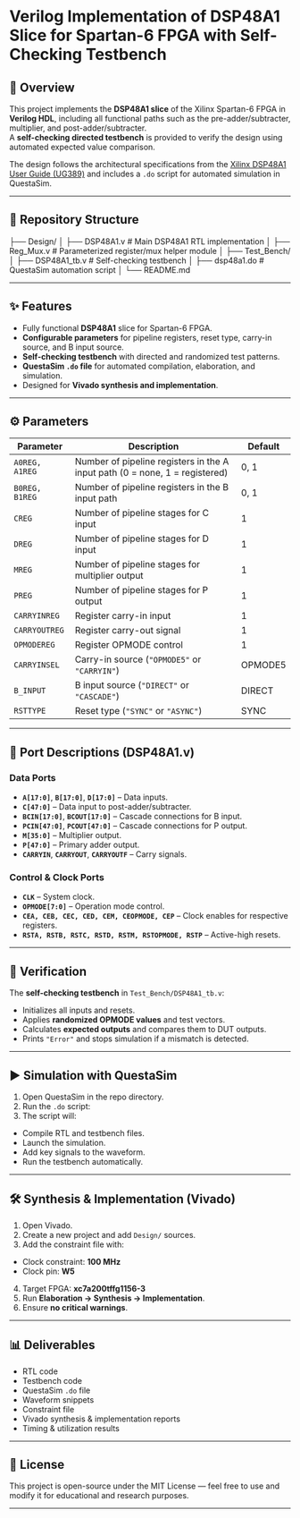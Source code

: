 # Verilog Implementation of DSP48A1 Slice for Spartan-6 FPGA with Self-Checking Testbench

## 📌 Overview
This project implements the **DSP48A1 slice** of the Xilinx Spartan-6 FPGA in **Verilog HDL**, including all functional paths such as the pre-adder/subtracter, multiplier, and post-adder/subtracter.  
A **self-checking directed testbench** is provided to verify the design using automated expected value comparison.

The design follows the architectural specifications from the [Xilinx DSP48A1 User Guide (UG389)](https://www.xilinx.com/support/documentation/user_guides/ug389.pdf) and includes a `.do` script for automated simulation in QuestaSim.

---

## 📂 Repository Structure
├── Design/
│ ├── DSP48A1.v # Main DSP48A1 RTL implementation
│ ├── Reg_Mux.v # Parameterized register/mux helper module
│
├── Test_Bench/
│ ├── DSP48A1_tb.v # Self-checking testbench
│ ├── dsp48a1.do # QuestaSim automation script
│
└── README.md

---

## ✨ Features
- Fully functional **DSP48A1** slice for Spartan-6 FPGA.
- **Configurable parameters** for pipeline registers, reset type, carry-in source, and B input source.
- **Self-checking testbench** with directed and randomized test patterns.
- **QuestaSim `.do` file** for automated compilation, elaboration, and simulation.
- Designed for **Vivado synthesis and implementation**.

---

## ⚙️ Parameters
| Parameter      | Description                                                                 | Default |
|----------------|-----------------------------------------------------------------------------|---------|
| `A0REG, A1REG` | Number of pipeline registers in the A input path (0 = none, 1 = registered) | 0, 1    |
| `B0REG, B1REG` | Number of pipeline registers in the B input path                           | 0, 1    |
| `CREG`         | Number of pipeline stages for C input                                      | 1       |
| `DREG`         | Number of pipeline stages for D input                                      | 1       |
| `MREG`         | Number of pipeline stages for multiplier output                            | 1       |
| `PREG`         | Number of pipeline stages for P output                                     | 1       |
| `CARRYINREG`   | Register carry-in input                                                     | 1       |
| `CARRYOUTREG`  | Register carry-out signal                                                   | 1       |
| `OPMODEREG`    | Register OPMODE control                                                     | 1       |
| `CARRYINSEL`   | Carry-in source (`"OPMODE5"` or `"CARRYIN"`)                               | OPMODE5 |
| `B_INPUT`      | B input source (`"DIRECT"` or `"CASCADE"`)                                 | DIRECT  |
| `RSTTYPE`      | Reset type (`"SYNC"` or `"ASYNC"`)                                         | SYNC    |

---

## 🔌 Port Descriptions (DSP48A1.v)
### Data Ports
- **`A[17:0]`**, **`B[17:0]`**, **`D[17:0]`** – Data inputs.
- **`C[47:0]`** – Data input to post-adder/subtracter.
- **`BCIN[17:0]`**, **`BCOUT[17:0]`** – Cascade connections for B input.
- **`PCIN[47:0]`**, **`PCOUT[47:0]`** – Cascade connections for P output.
- **`M[35:0]`** – Multiplier output.
- **`P[47:0]`** – Primary adder output.
- **`CARRYIN`**, **`CARRYOUT`**, **`CARRYOUTF`** – Carry signals.

### Control & Clock Ports
- **`CLK`** – System clock.
- **`OPMODE[7:0]`** – Operation mode control.
- **`CEA, CEB, CEC, CED, CEM, CEOPMODE, CEP`** – Clock enables for respective registers.
- **`RSTA, RSTB, RSTC, RSTD, RSTM, RSTOPMODE, RSTP`** – Active-high resets.

---

## 🧪 Verification
The **self-checking testbench** in `Test_Bench/DSP48A1_tb.v`:
- Initializes all inputs and resets.
- Applies **randomized OPMODE values** and test vectors.
- Calculates **expected outputs** and compares them to DUT outputs.
- Prints `"Error"` and stops simulation if a mismatch is detected.

---

## ▶️ Simulation with QuestaSim
1. Open QuestaSim in the repo directory.
2. Run the `.do` script:
3. The script will:
- Compile RTL and testbench files.
- Launch the simulation.
- Add key signals to the waveform.
- Run the testbench automatically.

---

## 🛠️ Synthesis & Implementation (Vivado)
1. Open Vivado.
2. Create a new project and add `Design/` sources.
3. Add the constraint file with:
- Clock constraint: **100 MHz**
- Clock pin: **W5**
4. Target FPGA: **xc7a200tffg1156-3**
5. Run **Elaboration → Synthesis → Implementation**.
6. Ensure **no critical warnings**.

---

## 📊 Deliverables
- RTL code
- Testbench code
- QuestaSim `.do` file
- Waveform snippets
- Constraint file
- Vivado synthesis & implementation reports
- Timing & utilization results

---

## 📜 License
This project is open-source under the MIT License — feel free to use and modify it for educational and research purposes.

---
